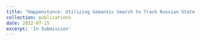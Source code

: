 ```yaml
---
title: "Happenstance: Utilizing Semantic Search to Track Russian State Media Narrative about the Russo-Ukrainian War on Reddit"
collection: publications
date: 2022-07-15
excerpt: 'In Submission'
---
```


